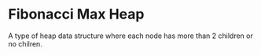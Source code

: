 # Fibonacci Max Heap

A type of heap data structure where each node has more than 2 children or no chilren.
